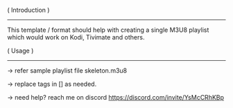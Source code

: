 ( Introduction )
______________________________________________________________

This template / format should help with creating a single M3U8 playlist which would work on Kodi, Tivimate and others.

( Usage )
______________________________________________________________

-> refer sample playlist file skeleton.m3u8

-> replace tags in [] as needed.

-> need help? reach me on discord https://discord.com/invite/YsMcCRhKBp



